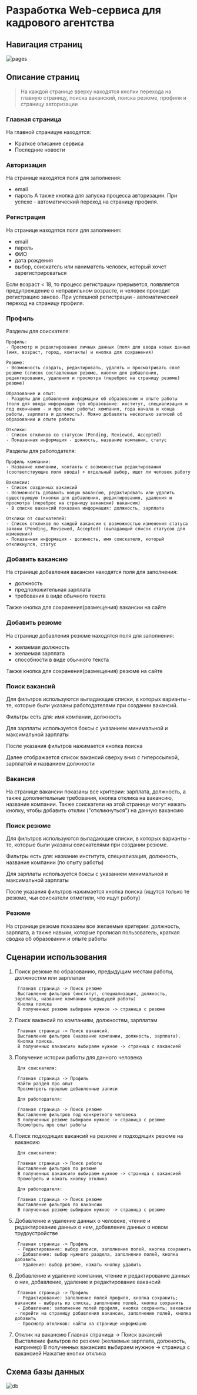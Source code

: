 # Разработка Web-сервиса для кадрового агентства

## Навигация страниц

![pages](/report/page_navigation.png "Навигация страниц")

## Описание страниц
> На каждой странице вверху находятся кнопки перехода на главную страницу, поиска ваканский, поиска резюме, профиля и страницу авторизации

### Главная страница

На главной страницуе находятся:
- Краткое описание сервиса
- Последние новости

### Авторизация

На странице находятся поля для заполнения:
- email
- пароль
А также кнопка для запуска процесса авторизации. При успехе - автоматический переход на страницу профиля.

### Регистрация

На странице находятся поля для заполнения:
- email
- пароль
- ФИО
- дата рождения
- выбор, соискатель или наниматель человек, который хочет зарегистрироваться

Если возраст < 18, то процесс регистрации прерывется, появляется предупреждение о неправильном возрасте, и человек проходит регистрацию заново.
При успешной регистрации - автоматический переход на страницу профиля.

### Профиль

Разделы для соискателя:

    Профиль:
    - Просмотр и редактирование личных данных (поля для ввода новых данных (имя, возраст, город, контакты) и кнопка для сохранения)

    Резюме:
    - Возможность создать, редактировать, удалять и просматривать своё резюме (список составленных резюме, кнопки для добавления, редактирования, удаления и просмотра (переброс на страницу резюме) резюме)
    
    Образование и опыт:
    - Разделы для добавления информации об образовании и опыте работы (поля для ввода информации про образование: институт, специализация и год окончания - и про опыт работы: компания, года начала и конца работы, зарплата и должность). Можно добавлять несколько записей об обраховании и опыте работы

    Отклики:
    - Список откликов со статусом (Pending, Reviewed, Accepted)
    - Показанная информация - дожность, название компании, статус

Разделы для работодателя:

    Профиль компании:
    - Название компании, контакты с возможностью редактирования (соответствующие поля ввода) + отдельный выбор, ищет ли человек работу

    Вакансии:
    - Список созданных вакансий
    - Возможность добавить новую вакансию, редактировать или удалить существующую (кнопки для добавления, редактирования, удаления и просмотра (переброс на страницу вакансии) вакансии)
    - В списке вакансий показана информация: должность, зарплата
    
    Отклики от соискателей:
    - Список откликов по каждой вакансии с возможностью изменения статуса заявки (Pending, Reviewed, Accepted) (выпадающий список статусов для изменения)
    - Показанная информация - должность, имя соискателя, который откликнулся, статус


### Добавить вакансию

На странице добавления вакансии находятся поля для заполнения:

- должность
- предположительная зарплата
- требования в виде обычного текста

Также кнопка для сохранения(размещения) вакансии на сайте

### Добавить резюме

На странице добавления резюме находятся поля для заполнения:

- желаемая должность
- желаемая зарплата
- способности в виде обычного текста

Также кнопка для сохранения(размещения) резюме на сайте

### Поиск вакансий

Для фильтров используются выпадающие списки, в которых варианты - те, которые были указаны работодателями при создании вакансий.

Фильтры есть для: имя компании, должность

Для зарплаты используется боксы с указанием минимальной и максимальной зарплаты

После указания фильтров нажимается кнопка поиска

Далее отображается список вакансий сверху вниз с гиперссылкой, зарплатой и названием должности

### Вакансия

На странице вакансии показаны все критерии: зарплата, должность, а также дополнительные требования, кнопка отклика на вакансию, название компании.
Также соискатели на этой странице могут нажать кнопку, чтобы добавить отклик ("откликнуться") на данную вакансию

### Поиск резюме

Для фильтров используются выпадающие списки, в которых варианты - те, которые были указаны соискателями при создании резюме.

Фильтры есть для: название института, специализация, должность, название компании (по опыту работы)

Для зарплаты используется боксы с указанием минимальной и максимальной зарплаты

После указания фильтров нажимается кнопка поиска (ищутся только те резюме, чьи соискатели отметили, что ищут работу)

### Резюме

На странице резюме показаны все желаемые критерии: должность, зарплата, а также навыки, которые прописал пользователь, краткая сводка об образовании и опыте работы

## Сценарии использования

1. Поиск резюме по образованию, предыдущим местам работы, должностям или зарплатам

        Главная страница -> Поиск резюме
        Выставление фильтров (институт, специализация, должность, зарплата, название компании предыдущей работы)
        Кнопка поиска
        В полученных резюме выбираем нужное -> страница с резюме

2. Поиск вакансий по компаниям, должностям, зарплатам

        Главная страница -> Поиск вакансий.
        Выставление фильтров (название компании, должность, зарплата).
        Кнопка поиска.
        В полученных вакансиях выбираем нужное -> страница с вакансией

3. Получение истории работы для данного человека

        Для соискателя:

        Главная страница -> Профиль
        Найти раздел про опыт
        Просмотреть прошлые добавленные записи

        Для работодателя:

        Главная страница -> Поиск резюме
        Выставление фильтров под конкретного человека
        В полученных резюме выбираем нужное -> страница с резюме
        Посмотреть про опыт работы

4. Поиск подходящих вакансий на резюме и подходящих резюме на вакансию

        Для соискателя:

        Главная страница -> Поиск работы
        Выставление фильтров по резюме
        В полученных вакансиях выбираем нужное -> страница с вакансией
        Промотреть и нажать кнопку отклика

        Для работодателя:

        Главная страница -> Поиск резюме
        Выставление фильтров по вакансии
        В полученных резюме выбираем нужное -> страница с резюме

5. Добавление и удаление данных о человеке, чтение и редактирование данных о нем, добавление данных о новом трудоустройстве

        Главная страница -> Профиль
        - Редактирование: выбор записи, заполнение полей, кнопка сохранить
        - Добавление: выбор нужного раздела, заполнение полей, кнопка добавить
        - Удаление: выбор резюме, нажать кнопку удалить

6. Добавление и удаление компании, чтение и редактирование данных о них, добавление, удаление и редактирование вакансий

        Главная страница -> Профиль
        - Редактирование: заполнение полей профиля, кнопка сохранить; вакансии - выбрать из списка, заполнение полей, кнопка сохранить
        - Добавление: заполнение полей профиля, кнопка сохранить; вакансии - перейти на страницу добавления вакансии, заполнение полей, кнопка добавить
        - Просмотр откликов: найти на странице информацию

7. Отклик на вакансию
        Главная страница -> Поиск вакансий
        Выствление фильтров по резюме (желаемые зарплата, должность, например)
        В полученных вакансиях выбираем нужное -> страница с вакансией
        Нажатие кнопки отклика

## Схема базы данных

![db](/db/web_db.png "Схема базы данных")
